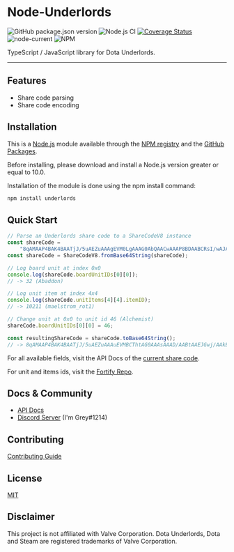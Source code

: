 # Node-Underlords

![GitHub package.json version](https://img.shields.io/github/package-json/v/ThomasK33/node-underlords)
![Node.js CI](https://github.com/ThomasK33/node-underlords/workflows/Node.js%20CI/badge.svg)
[![Coverage Status](https://coveralls.io/repos/github/ThomasK33/node-underlords/badge.svg?branch=master)](https://coveralls.io/github/ThomasK33/node-underlords?branch=master)
![node-current](https://img.shields.io/node/v/underlords)
![NPM](https://img.shields.io/npm/l/underlords)

TypeScript / JavaScript library for Dota Underlords.

---

## Features

- Share code parsing
- Share code encoding

## Installation

This is a [Node.js](https://nodejs.org/) module available through the [NPM registry](https://www.npmjs.com/) and the [GitHub Packages](https://github.com/features/packages).

Before installing, please download and install a Node.js version greater or equal to 10.0.

Installation of the module is done using the npm install command:

```bash
npm install underlords
```

## Quick Start

```javascript
// Parse an Underlords share code to a ShareCodeV8 instance
const shareCode =
	"8qAMAAP4BAK4BAATjJ/5uAEZuAAAgEVM0LgAAAG0AbQAACwAAAP8BDAABCRsI/wAJARcBAQAOAQUBAQAGES0QbUBHOlcBEmoBAAFIACABaBABAyAAEAEpLAIgIAAwAAAGAgEgAAWCAHUR2gB0EQkBAQRjAAVyLBAAAgABBAMGdycAdy4fAK4BAA==";
const shareCode = ShareCodeV8.fromBase64String(shareCode);

// Log board unit at index 0x0
console.log(shareCode.boardUnitIDs[0][0]);
// -> 32 (Abaddon)

// Log unit item at index 4x4
console.log(shareCode.unitItems[4][4].itemID);
// -> 10211 (maelstrom_rot1)

// Change unit at 0x0 to unit id 46 (Alchemist)
shareCode.boardUnitIDs[0][0] = 46;

const resultingShareCode = shareCode.toBase64String();
// -> 8qAMAAP4BAK4BAATjJ/5uAEZuAAAuEVMBCThtAG0AAAsAAAD/AABtAAEJGwj/AAkBFwEBAA4BBQEBBAYAASEcbQAAbUBHOlcBEmoBAAFIJCAgAAAAAQMgABABKTACICAAMAAABgIBIAAAARoAdRHaAHQRCQEBBGMABXIsEAACAAEEAwZ3JwB3Lh8ArgEA
```

For all available fields, visit the API Docs of the [current share code](https://thomask33.github.io/node-underlords/classes/sharecodev8.html).

For unit and items ids, visit the [Fortify Repo](https://github.com/Fortify-Labs/Fortify/tree/master/services/shared/src/assets).

## Docs & Community

- [API Docs](https://thomask33.github.io/node-underlords/)
- [Discord Server](https://discord.gg/u9qJxzQ) (I'm Grey#1214)

## Contributing

[Contributing Guide](https://github.com/ThomasK33/node-underlords/blob/master/CONTRIBUTING.md)

## License

[MIT](https://github.com/ThomasK33/node-underlords/blob/master/LICENSE)

## Disclaimer

This project is not affiliated with Valve Corporation.
Dota Underlords, Dota and Steam are registered trademarks of Valve Corporation.
